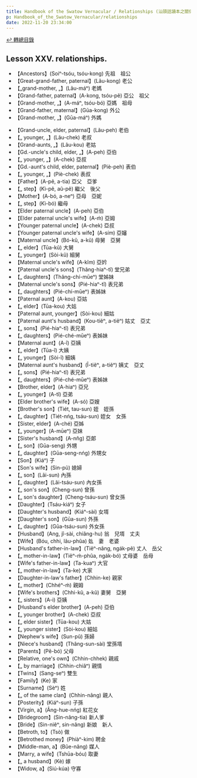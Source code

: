 ```yaml
---
title: Handbook of the Swatow Vernacular / Relationships (汕頭話讀本之關係)
p: Handbook_of_the_Swatow_Vernacular/relationships
date: 2022-11-20 23:34:00
---
```


[↩️ 轉總目錄](/Handbook_of_the_Swatow_Vernacular)

## Lesson XXV. relationships.

* 【Ancestors】(Soiⁿ-tsóu, tsóu-kong) 先祖　祖公
* 【Great-grand-father, paternal】(Lãu-kong) 老公
* 【„grand-mother, „】(Lãu-máⁿ) 老媽
* 【Grand-father, paternal】(A-kong, tsóu-pẽ) 亞公　祖父
* 【Grand-mother, „】(A-máⁿ, tsóu-bó) 亞媽　祖母
* 【Grand-father, maternal】(Gūa-kong) 外公
* 【Grand-mother, „】(Gūa-máⁿ) 外媽
<!--more-->
* 【Grand-uncle, elder, paternal】(Lãu-peh) 老伯
* 【„ younger, „】(Lãu-chek) 老叔
* 【Grand-aunts, „】(Lãu-kou) 老姑
* 【Gd.-uncle's child, elder, „】(A-peh) 亞伯
* 【„ younger, „】(A-chek) 亞叔
* 【Gd.-aunt's child, elder, paternal】(Piè-peh) 表伯
* 【„ younger, „】(Piè-chek) 表叔
* 【Father】(A-pẽ, a-tia) 亞父　亞爹
* 【„ step】(Kì-pẽ, aũ-pẽ) 繼父　後父
* 【Mother】(A-bó, a-neⁿ) 亞母　亞妮
* 【„ step】(Kì-bó) 繼母
* 【Elder paternal uncle】(A-peh) 亞伯
* 【Elder paternal uncle's wife】(A-ḿ) 亞姆
* 【Younger paternal uncle】(A-chek) 亞叔
* 【Younger paternal uncle's wife】(A-sím) 亞嬸
* 【Maternal uncle】(Bó-kũ, a-kũ) 母舅　亞舅
* 【„ elder】(Tūa-kũ) 大舅
* 【„ younger】(Sòi-kũ) 細舅
* 【Maternal uncle's wife】(A-kĩm) 亞妗
* 【Paternal uncle's sons】(Thâng-hiaⁿ-tĩ) 堂兄弟
* 【„ daughters】(Thâng-chí-mūeⁿ) 堂姊妹
* 【Maternal uncle's sons】(Pié-hiaⁿ-tĩ) 表兄弟
* 【„ daughters】(Pié-chí-mūeⁿ) 表姊妹
* 【Paternal aunt】(A-kou) 亞姑
* 【„ elder】(Tūa-kou) 大姑
* 【Paternal aunt, younger】(Sòi-kou) 細姑
* 【Paternal aunt's husband】(Kou-tiẽⁿ, a-tiẽⁿ) 姑丈　亞丈
* 【„ sons】(Pié-hiaⁿ-tĩ) 表兄弟
* 【„ daughters】(Pié-ché-mūeⁿ) 表姊妹
* 【Maternal aunt】(A-î) 亞姨
* 【„ elder】(Tūa-î) 大姨
* 【„ younger】(Sòi-î) 細姨
* 【Maternal aunt's husband】(Î-tiẽⁿ, a-tiẽⁿ) 姨丈　亞丈
* 【„ sons】(Pié-hiaⁿ-tĩ) 表兄弟
* 【„ daughters】(Pié-ché-mūeⁿ) 表姊妹
* 【Brother, elder】(A-hiaⁿ) 亞兄
* 【„ younger】(A-tĩ) 亞弟
* 【Elder brother's wife】(A-só) 亞嫂
* 【Brother's son】(Tiét, tau-sun) 姪　姪孫
* 【„ daughter】(Tiét-nńg, tsáu-sun) 姪女　女孫
* 【Sister, elder】(A-ché) 亞姊
* 【„ younger】(A-mūeⁿ) 亞妹
* 【Sister's husband】(A-nn̂g) 亞郞
* 【„ son】(Gūa-seng) 外甥
* 【„ daughter】(Gūa-seng-nńg) 外甥女
* 【Son】(Kiáⁿ) 子
* 【Son's wife】(Sin-pũ) 媳婦
* 【„ son】(Lãi-sun) 內孫
* 【„ daughter】(Lãi-tsáu-sun) 內女孫
* 【„ son's son】(Cheng-sun) 曾孫
* 【„ son's daughter】(Cheng-tsáu-sun) 曾女孫
* 【Daughter】(Tsáu-kiáⁿ) 女子
* 【Daughter's husband】(Kiáⁿ-sài) 女壻
* 【Daughter's son】(Gūa-sun) 外孫
* 【„ daughter】(Gūa-tsáu-sun) 外女孫
* 【Husband】(Ang, jî-sài, chiãng-hu) 翁　兒壻　丈夫
* 【Wife】(Bóu, chhi, lãu-phûa) 𡚸　妻　老婆
* 【Husband's father-in-law】(Tiẽⁿ-nâng, ngák-pẽ) 丈人　岳父
* 【„ mother-in-law】(Tiẽⁿ-ḿ-phûa, ngák-bó) 丈母婆　岳母
* 【Wife's father-in-law】(Ta-kuaⁿ) 大官
* 【„ mother-in-law】(Ta-ke) 大家
* 【Daughter-in-law's father】(Chhin-ke) 親家
* 【„ mother】(Chhéⁿ-ḿ) 親姆
* 【Wife's brothers】(Chhi-kũ, a-kũ) 妻舅　亞舅
* 【„ sisters】(A-i) 亞姨
* 【Husband's elder brother】(A-peh) 亞伯
* 【„ younger brother】(A-chek) 亞叔
* 【„ elder sister】(Tūa-kou) 大姑
* 【„ younger sister】(Sòi-kou) 細姑
* 【Nephew's wife】(Sun-pũ) 孫婦
* 【Niece's husband】(Thâng-sun-sài) 堂孫壻
* 【Parents】(Pẽ-bó) 父母
* 【Relative, one's own】(Chhin-chhek) 親戚
* 【„ by marriage】(Chhin-chiâⁿ) 親情
* 【Twins】(Sang-seⁿ) 雙生
* 【Family】(Ke) 家
* 【Surname】(Sèⁿ) 姓
* 【„ of the same clan】(Chhin-nâng) 親人
* 【Posterity】(Kiáⁿ-sun) 子孫
* 【Virgin, a】(Âng-hue-nńg) 紅花女
* 【Bridegroom】(Sin-nâng-tia) 新人爹
* 【Bride】(Sin-niêⁿ, sin-nâng) 新娘　新人
* 【Betroth, to】(Tsò) 做
* 【Betrothed money】(Phiàⁿ-kim) 聘金
* 【Middle-man, a】(Bûe-nâng) 媒人
* 【Marry, a wife】(Tshūa-bóu) 取妻
* 【„ a husband】(Kè) 嫁
* 【Widow, a】(Siú-kúa) 守寡
